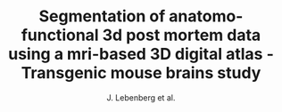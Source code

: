 ---
author: J. Lebenberg et al.
title: Segmentation of anatomo-functional 3d post mortem data using a mri-based 3D digital atlas - Transgenic mouse brains study
year: 2009
type: inproceedings
doi: 10.1109/ISBI.2009.5193269
booktitle: Proceedings - 2009 IEEE International Symposium on Biomedical Imaging - From Nano to Macro, ISBI 2009
---
